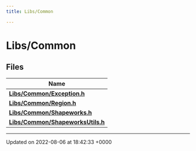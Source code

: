 ```yaml
---
title: Libs/Common

---
```


# Libs/Common



## Files

| Name           |
| -------------- |
| **[Libs/Common/Exception.h](../Files/Exception_8h.md#file-exception.h)**  |
| **[Libs/Common/Region.h](../Files/Region_8h.md#file-region.h)**  |
| **[Libs/Common/Shapeworks.h](../Files/Shapeworks_8h.md#file-shapeworks.h)**  |
| **[Libs/Common/ShapeworksUtils.h](../Files/ShapeworksUtils_8h.md#file-shapeworksutils.h)**  |






-------------------------------

Updated on 2022-08-06 at 18:42:33 +0000
